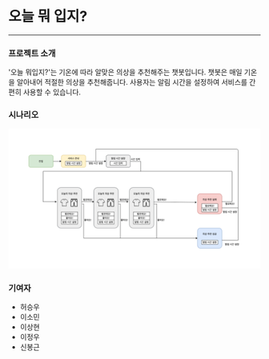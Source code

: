 # 오늘 뭐 입지?

---------------------------

### 프로젝트 소개

'오늘 뭐입지?'는 기온에 따라 알맞은 의상을 추천해주는 챗봇입니다. 챗봇은 매일 기온을 알아내어 적절한 의상을 추천해줍니다. 사용자는 알림 시간을 설정하여 서비스를 간편히 사용할 수 있습니다. 

### 시나리오 
![ex_screenshot](./resources/chatbot_flow.png)

### 기여자

* 허승우
* 이소민
* 이상현
* 이정우
* 신봉근
